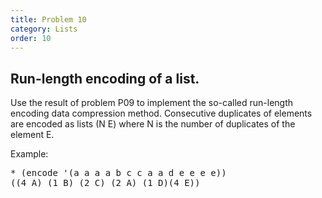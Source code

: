```yaml
---
title: Problem 10
category: Lists
order: 10
---
```


## Run-length encoding of a list.

Use the result of problem P09 to implement the so-called run-length encoding data compression method.
Consecutive duplicates of elements are encoded as lists (N E) where N is the number of duplicates of
the element E.

Example:
<pre>
* (encode '(a a a a b c c a a d e e e e))
((4 A) (1 B) (2 C) (2 A) (1 D)(4 E))
</pre>
